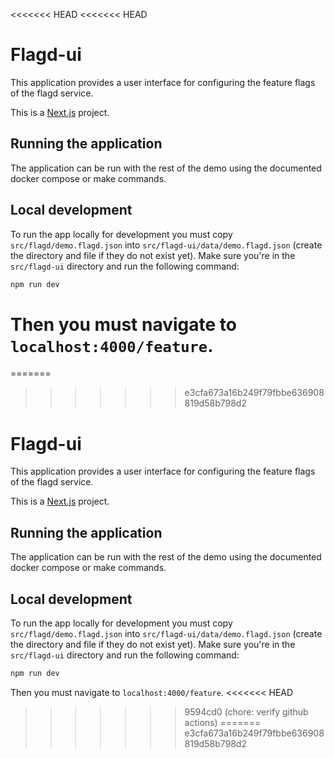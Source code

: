 <<<<<<< HEAD
<<<<<<< HEAD
# Flagd-ui

This application provides a user interface for configuring the feature
flags of the flagd service.

This is a [Next.js](https://nextjs.org/) project.

## Running the application

The application can be run with the rest of the demo using the documented
docker compose or make commands.

## Local development

To run the app locally for development you must copy
`src/flagd/demo.flagd.json` into `src/flagd-ui/data/demo.flagd.json`
(create the directory and file if they do not exist yet). Make sure you're
in the `src/flagd-ui` directory and run
the following command:

```bash
npm run dev
```

Then you must navigate to `localhost:4000/feature`.
=======
=======
>>>>>>> e3cfa673a16b249f79fbbe636908819d58b798d2
# Flagd-ui

This application provides a user interface for configuring the feature
flags of the flagd service.

This is a [Next.js](https://nextjs.org/) project.

## Running the application

The application can be run with the rest of the demo using the documented
docker compose or make commands.

## Local development

To run the app locally for development you must copy
`src/flagd/demo.flagd.json` into `src/flagd-ui/data/demo.flagd.json`
(create the directory and file if they do not exist yet). Make sure you're
in the `src/flagd-ui` directory and run
the following command:

```bash
npm run dev
```

Then you must navigate to `localhost:4000/feature`.
<<<<<<< HEAD
>>>>>>> 9594cd0 (chore: verify github actions)
=======
>>>>>>> e3cfa673a16b249f79fbbe636908819d58b798d2
